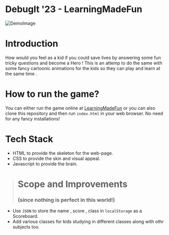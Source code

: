 # DebugIt '23 - LearningMadeFun
![DemoImage](https://user-images.githubusercontent.com/129226126/232347478-788f29ae-c1c2-49f3-bbde-dad2d280cd63.png)

# Introduction
How would you feel as a kid if you could save lives by answering some fun tricky questions and become a Hero ! This is an attemp to do the same with some fancy cartoonic animations for the kids so they can play and learn at the same time .

# How to run the game?
You can either run the game online at [LearningMadeFun](sumitdutta007.github.io/DebugIt/) or you can also clone this repository and then run `index.html` in your web browser. No need for any fancy installations!

# Tech Stack
* HTML to provide the skeleton for the web-page.
* CSS to provide the skin and visual appeal.
* Javascript to provide the brain.

> <h1>Scope and Improvements</h1> <h3>(since nothing is perfect in this world!)</h3>
* Use `JSON` to store the name , score , class in `localStorage` as a Scoreboard.
* Add various classes for kids studying in different classes along with othr subjects too.
